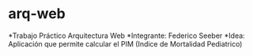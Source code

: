 # arq-web
*Trabajo Práctico Arquitectura Web
*Integrante: Federico Seeber
*Idea: Aplicación que permite calcular el PIM (Indice de Mortalidad Pediatrico)
